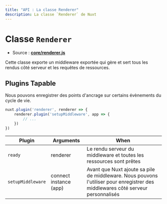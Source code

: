 ```yaml
---
title: "API : La classe Renderer"
description: La classe `Renderer` de Nuxt
---
```


# Classe `Renderer`

- Source : **[core/renderer.js](https://github.com/nuxt/nuxt.js/blob/dev/lib/core/renderer.js)**

Cette classe exporte un middleware exportée qui gère et sert tous les rendus côté serveur et les requêtes de ressources.

## Plugins Tapable

Nous pouvons enregistrer des points d'ancrage sur certains évènements du cycle de vie.

```js
nuxt.plugin('renderer', renderer => {
    renderer.plugin('setupMiddleware', app => {
        // ...
    })
})
```

Plugin            | Arguments              | When
------------------|------------------------|---------------------------------------------------------------------------------------------------------------------------------
`ready`           | renderer               | Le rendu serveur du middleware et toutes les ressources sont prêtes
`setupMiddleware` | connect instance (app) | Avant que Nuxt ajoute sa pile de middleware. Nous pouvons l'utiliser pour enregistrer des middlewares côté serveur personnalisés

